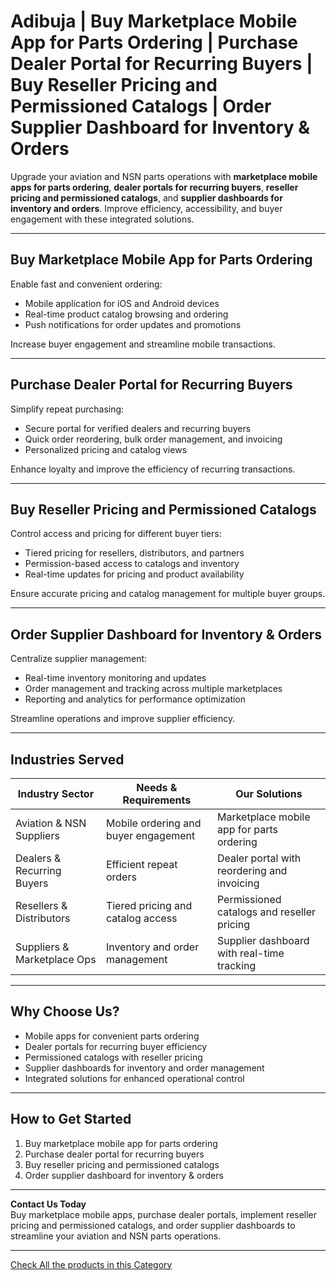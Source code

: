 # Adibuja | Buy Marketplace Mobile App for Parts Ordering | Purchase Dealer Portal for Recurring Buyers | Buy Reseller Pricing and Permissioned Catalogs | Order Supplier Dashboard for Inventory & Orders

Upgrade your aviation and NSN parts operations with **marketplace mobile apps for parts ordering**, **dealer portals for recurring buyers**, **reseller pricing and permissioned catalogs**, and **supplier dashboards for inventory and orders**. Improve efficiency, accessibility, and buyer engagement with these integrated solutions.

---

## Buy Marketplace Mobile App for Parts Ordering

Enable fast and convenient ordering:

- Mobile application for iOS and Android devices  
- Real-time product catalog browsing and ordering  
- Push notifications for order updates and promotions  

Increase buyer engagement and streamline mobile transactions.

---

## Purchase Dealer Portal for Recurring Buyers

Simplify repeat purchasing:

- Secure portal for verified dealers and recurring buyers  
- Quick order reordering, bulk order management, and invoicing  
- Personalized pricing and catalog views  

Enhance loyalty and improve the efficiency of recurring transactions.

---

## Buy Reseller Pricing and Permissioned Catalogs

Control access and pricing for different buyer tiers:

- Tiered pricing for resellers, distributors, and partners  
- Permission-based access to catalogs and inventory  
- Real-time updates for pricing and product availability  

Ensure accurate pricing and catalog management for multiple buyer groups.

---

## Order Supplier Dashboard for Inventory & Orders

Centralize supplier management:

- Real-time inventory monitoring and updates  
- Order management and tracking across multiple marketplaces  
- Reporting and analytics for performance optimization  

Streamline operations and improve supplier efficiency.

---

## Industries Served

| Industry Sector          | Needs & Requirements                              | Our Solutions                                     |
|--------------------------|--------------------------------------------------|--------------------------------------------------|
| Aviation & NSN Suppliers  | Mobile ordering and buyer engagement             | Marketplace mobile app for parts ordering       |
| Dealers & Recurring Buyers| Efficient repeat orders                           | Dealer portal with reordering and invoicing     |
| Resellers & Distributors  | Tiered pricing and catalog access                | Permissioned catalogs and reseller pricing      |
| Suppliers & Marketplace Ops | Inventory and order management                   | Supplier dashboard with real-time tracking      |

---

## Why Choose Us?

- Mobile apps for convenient parts ordering  
- Dealer portals for recurring buyer efficiency  
- Permissioned catalogs with reseller pricing  
- Supplier dashboards for inventory and order management  
- Integrated solutions for enhanced operational control  

---

## How to Get Started

1. Buy marketplace mobile app for parts ordering  
2. Purchase dealer portal for recurring buyers  
3. Buy reseller pricing and permissioned catalogs  
4. Order supplier dashboard for inventory & orders  

---

**Contact Us Today**  
Buy marketplace mobile apps, purchase dealer portals, implement reseller pricing and permissioned catalogs, and order supplier dashboards to streamline your aviation and NSN parts operations.

---
[Check All the products in this Category](https://www.adibuja.com/categories/aviation-part)

